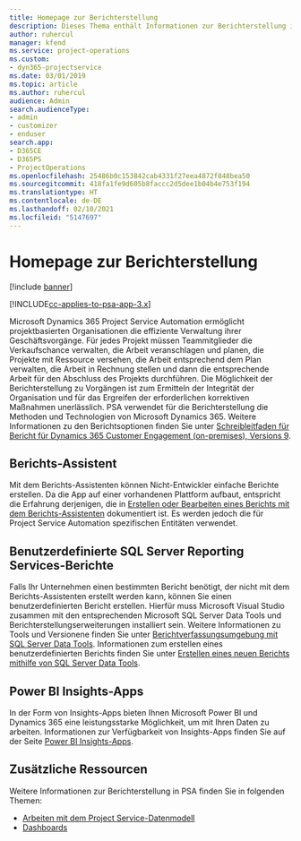 ```yaml
---
title: Homepage zur Berichterstellung
description: Dieses Thema enthält Informationen zur Berichterstellung in Dynamics 365 Project Service Automation.
author: ruhercul
manager: kfend
ms.service: project-operations
ms.custom:
- dyn365-projectservice
ms.date: 03/01/2019
ms.topic: article
ms.author: ruhercul
audience: Admin
search.audienceType:
- admin
- customizer
- enduser
search.app:
- D365CE
- D365PS
- ProjectOperations
ms.openlocfilehash: 25486b0c153842cab4331f27eea4872f848bea50
ms.sourcegitcommit: 418fa1fe9d605b8faccc2d5dee1b04b4e753f194
ms.translationtype: HT
ms.contentlocale: de-DE
ms.lasthandoff: 02/10/2021
ms.locfileid: "5147697"
---
```

# <a name="reporting-home-page"></a>Homepage zur Berichterstellung

[!include [banner](../includes/psa-now-project-operations.md)]

[!INCLUDE[cc-applies-to-psa-app-3.x](../includes/cc-applies-to-psa-app-3x.md)]

Microsoft Dynamics 365 Project Service Automation ermöglicht projektbasierten Organisationen die effiziente Verwaltung ihrer Geschäftsvorgänge. Für jedes Projekt müssen Teammitglieder die Verkaufschance verwalten, die Arbeit veranschlagen und planen, die Projekte mit Ressource versehen, die Arbeit entsprechend dem Plan verwalten, die Arbeit in Rechnung stellen und dann die entsprechende Arbeit für den Abschluss des Projekts durchführen. Die Möglichkeit der Berichterstellung zu Vorgängen ist zum Ermitteln der Integrität der Organisation und für das Ergreifen der erforderlichen korrektiven Maßnahmen unerlässlich. PSA verwendet für die Berichterstellung die Methoden und Technologien von Microsoft Dynamics 365. Weitere Informationen zu den Berichtsoptionen finden Sie unter [Schreibleitfaden für Bericht für Dynamics 365 Customer Engagement (on-premises), Versions 9](https://docs.microsoft.com/dynamics365/customerengagement/on-premises/analytics/reporting-analytics-with-dynamics-365).

## <a name="report-wizard"></a>Berichts-Assistent

Mit dem Berichts-Assistenten können Nicht-Entwickler einfache Berichte erstellen. Da die App auf einer vorhandenen Plattform aufbaut, entspricht die Erfahrung derjenigen, die in [Erstellen oder Bearbeiten eines Berichts mit dem Berichts-Assistenten](https://docs.microsoft.com/dynamics365/customerengagement/on-premises/basics/create-edit-copy-report-wizard) dokumentiert ist. Es werden jedoch die für Project Service Automation spezifischen Entitäten verwendet.

## <a name="custom-sql-server-reporting-services-reports"></a>Benutzerdefinierte SQL Server Reporting Services-Berichte

Falls Ihr Unternehmen einen bestimmten Bericht benötigt, der nicht mit dem Berichts-Assistenten erstellt werden kann, können Sie einen benutzerdefinierten Bericht erstellen. Hierfür muss Microsoft Visual Studio zusammen mit den entsprechenden Microsoft SQL Server Data Tools und Berichterstellungserweiterungen installiert sein. Weitere Informationen zu Tools und Versionene finden Sie unter [Berichtverfassungsumgebung mit SQL Server Data Tools](https://docs.microsoft.com/dynamics365/customerengagement/on-premises/analytics/report-writing-environment-using-sql-server-data-tools). Informationen zum erstellen eines benutzerdefinierten Berichts finden Sie unter [Erstellen eines neuen Berichts mithilfe von SQL Server Data Tools](https://docs.microsoft.com/dynamics365/customerengagement/on-premises/analytics/create-a-new-report-using-sql-server-data-tools).

## <a name="power-bi-insights-apps"></a>Power BI Insights-Apps

In der Form von Insights-Apps bieten Ihnen Microsoft Power BI und Dynamics 365 eine leistungsstarke Möglichkeit, um mit Ihren Daten zu arbeiten. Informationen zur Verfügbarkeit von Insights-Apps finden Sie auf der Seite [Power BI Insights-Apps](https://powerbi.microsoft.com/power-bi-insights-apps/).


## <a name="additional-resources"></a>Zusätzliche Ressourcen
Weitere Informationen zur Berichterstellung in PSA finden Sie in folgenden Themen:

- [Arbeiten mit dem Project Service-Datenmodell](reports-working-project-service-data-model.md)
- [Dashboards](reports-dashboards.md)

